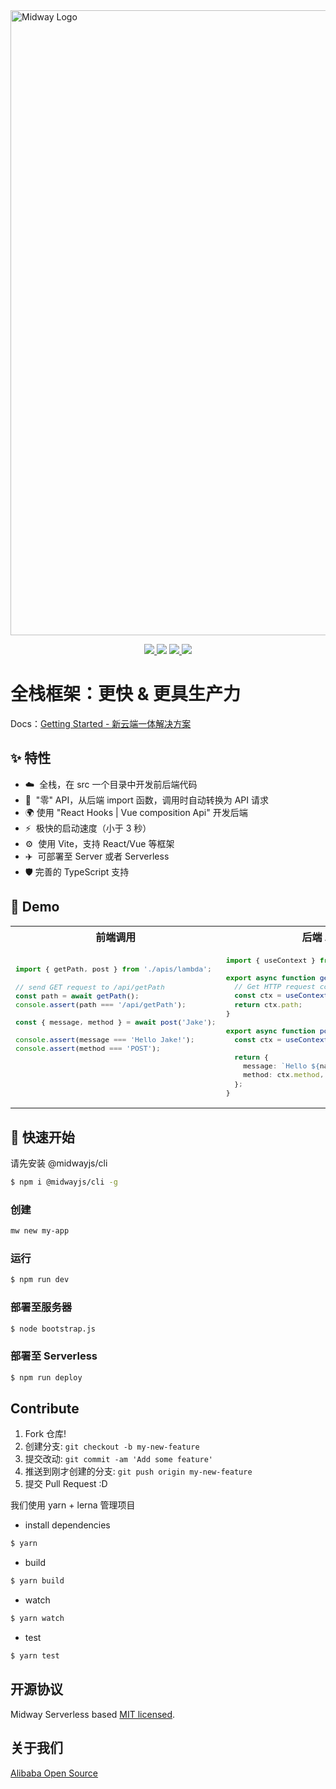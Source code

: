 <img src="https://img.alicdn.com/imgextra/i1/O1CN01xQLU011T2R7PHksIv_!!6000000002324-2-tps-1200-616.png" width="1000" alt="Midway Logo" />

<p align="center">
  <a href="https://www.npmjs.com/package/@midwayjs/hooks">
    <img src="https://img.shields.io/npm/v/@midwayjs/hooks/latest?style=for-the-badge">
  </a>
  <img src="https://img.shields.io/github/workflow/status/midwayjs/hooks/Node.js%20CI/master?style=for-the-badge">
  <a href="https://codecov.io/gh/midwayjs/hooks">
    <img src="https://img.shields.io/codecov/c/github/midwayjs/hooks?style=for-the-badge">
  </a>
  <img src="https://img.shields.io/npm/l/@midwayjs/hooks?style=for-the-badge">
</p>

# 全栈框架：更快 & 更具生产力

Docs：[Getting Started - 新云端一体解决方案](https://midwayjs.org/docs/hooks_intro)

## ✨ 特性

- ☁️&nbsp;&nbsp;全栈，在 src 一个目录中开发前后端代码
- 🌈&nbsp;&nbsp;"零" API，从后端 import 函数，调用时自动转换为 API 请求
- 🌍 使用 "React Hooks | Vue composition Api" 开发后端
- ⚡️&nbsp;&nbsp;极快的启动速度（小于 3 秒）
- ⚙️&nbsp;&nbsp;使用 Vite，支持 React/Vue 等框架
- ✈️&nbsp;&nbsp;可部署至 Server 或者 Serverless
- 🛡 完善的 TypeScript 支持

## 🌰 Demo

<table>
<tr>
<th style="text-align: center;"> 前端调用 </th>
<th style="text-align: center;"> 后端 API </th>
</tr>
<tr>
<td>
<sub>

<!-- prettier-ignore -->
```ts
import { getPath, post } from './apis/lambda';

// send GET request to /api/getPath
const path = await getPath();
console.assert(path === '/api/getPath');

const { message, method } = await post('Jake');

console.assert(message === 'Hello Jake!');
console.assert(method === 'POST');






```

</sub>
</td>
<td>

<sub>

```ts
import { useContext } from '@midwayjs/hooks';

export async function getPath() {
  // Get HTTP request context by Hooks
  const ctx = useContext();
  return ctx.path;
}

export async function post(name: string) {
  const ctx = useContext();

  return {
    message: `Hello ${name}!`,
    method: ctx.method,
  };
}
```

</sub>
</td>
</tr>
</table>

## 🚀 快速开始

请先安装 @midwayjs/cli

```bash
$ npm i @midwayjs/cli -g
```

### 创建

```bash
mw new my-app
```

### 运行

```bash
$ npm run dev
```

### 部署至服务器

```bash
$ node bootstrap.js
```

### 部署至 Serverless

```bash
$ npm run deploy
```

## Contribute

1. Fork 仓库!
2. 创建分支: `git checkout -b my-new-feature`
3. 提交改动: `git commit -am 'Add some feature'`
4. 推送到刚才创建的分支: `git push origin my-new-feature`
5. 提交 Pull Request :D

我们使用 yarn + lerna 管理项目

- install dependencies

```bash
$ yarn
```

- build

```bash
$ yarn build
```

- watch

```bash
$ yarn watch
```

- test

```bash
$ yarn test
```

## 开源协议

Midway Serverless based [MIT licensed](./LICENSE).

## 关于我们

[Alibaba Open Source](https://opensource.alibaba.com/)
